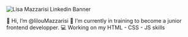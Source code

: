 ![Lisa Mazzarisi Linkedin Banner](https://user-images.githubusercontent.com/106556634/209852778-f807344e-239a-4d9d-8317-17f0905802b0.png)

👋 Hi, I’m @lilouMazzarisi
🌱 I’m currently in training to become a junior frontend developper. 
💻 Working on my HTML - CSS - JS skills

